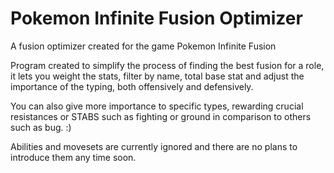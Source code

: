 # Pokemon Infinite Fusion Optimizer
A fusion optimizer created for the game Pokemon Infinite Fusion

Program created to simplify the process of finding the best fusion for a role, it lets you weight the stats, filter by name, total base stat and adjust the importance of the typing, both offensively and defensively.

You can also give more importance to specific types, rewarding crucial resistances or STABS such as fighting or ground in comparison to others such as bug. :)

Abilities and movesets are currently ignored and there are no plans to introduce them any time soon.
